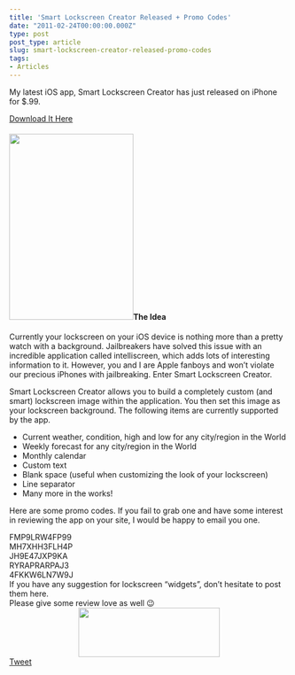 ```yaml
---
title: 'Smart Lockscreen Creator Released + Promo Codes'
date: "2011-02-24T00:00:00.000Z"
type: post 
post_type: article
slug: smart-lockscreen-creator-released-promo-codes
tags: 
- Articles
---
```

My latest iOS app, Smart Lockscreen Creator has just released on iPhone for $.99.

[Download It Here][1]

#### [<img class="alignleft size-full wp-image-1448" title="smart-lockscreen-creator" src="/uploads/2011/smart-lockscreen-creator.jpeg" alt="" width="224" height="336" />][2]The Idea

Currently your lockscreen on your iOS device is nothing more than a pretty watch with a background. Jailbreakers have solved this issue with an incredible application called intelliscreen, which adds lots of interesting information to it. However, you and I are Apple fanboys and won&#8217;t violate our precious iPhones with jailbreaking. Enter Smart Lockscreen Creator.

Smart Lockscreen Creator allows you to build a completely custom (and smart) lockscreen image within the application. You then set this image as your lockscreen background. The following items are currently supported by the app.

  * Current weather, condition, high and low for any city/region in the World
  * Weekly forecast for any city/region in the World
  * Monthly calendar
  * Custom text
  * Blank space (useful when customizing the look of your lockscreen)
  * Line separator
  * Many more in the works!

Here are some promo codes. If you fail to grab one and have some interest in reviewing the app on your site, I would be happy to email you one.

<div id="_mcePaste">
  FMP9LRW4FP99
</div>

<div id="_mcePaste">
  MH7XHH3FLH4P
</div>

<div id="_mcePaste">
  JH9E47JXP9KA
</div>

<div id="_mcePaste">
  RYRAPRARPAJ3
</div>

<div id="_mcePaste">
  4FKKW6LN7W9J
</div>

<div>
</div>

<div>
  If you have any suggestion for lockscreen &#8220;widgets&#8221;, don&#8217;t hesitate to post them here.
</div>

<div>
</div>

<div>
  Please give some review love as well 😉
</div>

<div>
</div>

<div style="text-align: center;">
  <a href="http://itunes.apple.com/app/smart-lockscreen-creator/id419890996?mt=8"><img class="alignnone size-full wp-image-1451" title="appstore1" src="/uploads/2011/appstore1.png" alt="" width="255" height="89" /></a>
</div>

<div style="">
  <a href="http://twitter.com/share" class="twitter-share-button" data-count="horizontal" data-text="Smart Lockscreen Creator Released + Promo Codes" data-url="http://brandontreb.com/smart-lockscreen-creator-released-promo-codes"  data-via="brandontreb" data-related="brandontreb:">Tweet</a>
</div>

 [1]: http://itunes.apple.com/app/smart-lockscreen-creator/id419890996?mt=8
 [2]: /uploads/2011/smart-lockscreen-creator.jpeg

